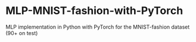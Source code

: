 # MLP-MNIST-fashion-with-PyTorch
MLP implementation in Python with PyTorch for the MNIST-fashion dataset (90+ on test)
